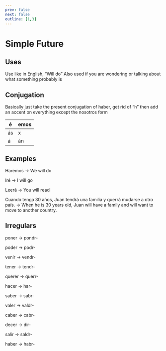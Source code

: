 ```yaml
---
prev: false
next: false
outline: [1,3]
---
```


# Simple Future

## Uses

Use like in English, “Will do”
Also used if you are wondering or talking about what something probably is

## Conjugation

Basically just take the present conjugation of haber, get rid of “h” then add an accent on everything except the nosotros form


| é | emos |
| --- | --- |
| ás | x |
| á | án |

## Examples

Haremos → We will do

Iré → I will go

Leerá → You will read

Cuando tenga 30 años, Juan tendrá una familia y querrá mudarse a otro país. → When he is 30 years old, Juan will have a family and will want to move to another country.

## Irregulars

poner → pondr-

poder → podr-

venir → vendr-

tener → tendr-

querer → querr-

hacer → har-

saber → sabr-

valer → valdr-

caber → cabr-

decer → dir-

salir → saldr-

haber → habr-